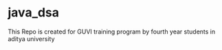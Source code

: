 # java_dsa
This Repo is created for GUVI training program by fourth year students in aditya university

